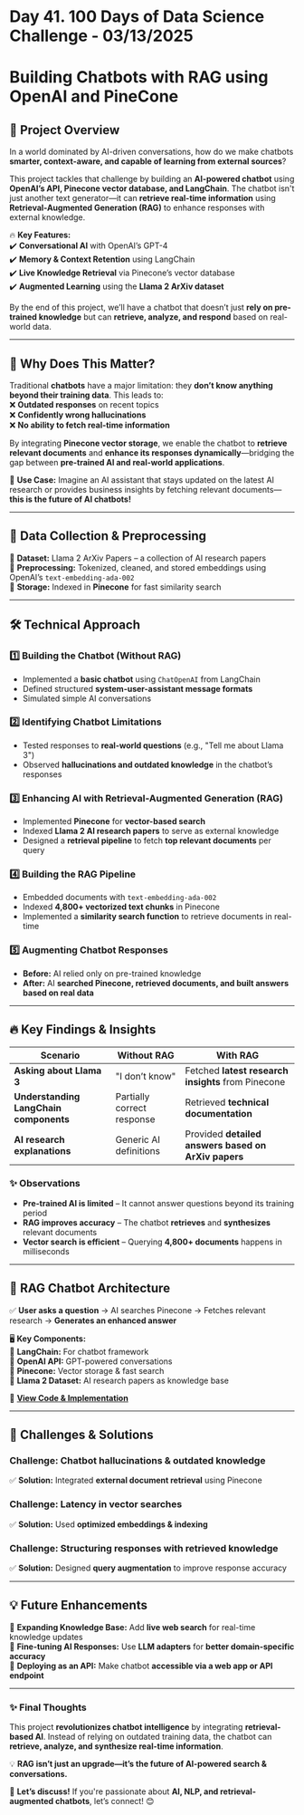 # Day 41. 100 Days of Data Science Challenge - 03/13/2025

# Building Chatbots with RAG using OpenAI and PineCone

## 🌟 Project Overview  

In a world dominated by AI-driven conversations, how do we make chatbots **smarter, context-aware, and capable of learning from external sources**?  

This project tackles that challenge by building an **AI-powered chatbot** using **OpenAI’s API, Pinecone vector database, and LangChain**. The chatbot isn't just another text generator—it can **retrieve real-time information** using **Retrieval-Augmented Generation (RAG)** to enhance responses with external knowledge.  

🔥 **Key Features:**  
✔️ **Conversational AI** with OpenAI’s GPT-4  
✔️ **Memory & Context Retention** using LangChain  
✔️ **Live Knowledge Retrieval** via Pinecone’s vector database  
✔️ **Augmented Learning** using the **Llama 2 ArXiv dataset**  

By the end of this project, we’ll have a chatbot that doesn’t just **rely on pre-trained knowledge** but can **retrieve, analyze, and respond** based on real-world data.  

---

## 🎯 Why Does This Matter?  

Traditional **chatbots** have a major limitation: they **don’t know anything beyond their training data**. This leads to:  
❌ **Outdated responses** on recent topics  
❌ **Confidently wrong hallucinations**  
❌ **No ability to fetch real-time information**  

By integrating **Pinecone vector storage**, we enable the chatbot to **retrieve relevant documents** and **enhance its responses dynamically**—bridging the gap between **pre-trained AI and real-world applications**.  

🚀 **Use Case:** Imagine an AI assistant that stays updated on the latest AI research or provides business insights by fetching relevant documents—**this is the future of AI chatbots!**  

---

## 📂 Data Collection & Preprocessing  

🔹 **Dataset:** Llama 2 ArXiv Papers – a collection of AI research papers  
🔹 **Preprocessing:** Tokenized, cleaned, and stored embeddings using OpenAI’s `text-embedding-ada-002`  
🔹 **Storage:** Indexed in **Pinecone** for fast similarity search  

---

## 🛠 Technical Approach  

### 1️⃣ **Building the Chatbot (Without RAG)**  
- Implemented a **basic chatbot** using `ChatOpenAI` from LangChain  
- Defined structured **system-user-assistant message formats**  
- Simulated simple AI conversations  

### 2️⃣ **Identifying Chatbot Limitations**  
- Tested responses to **real-world questions** (e.g., "Tell me about Llama 3")  
- Observed **hallucinations and outdated knowledge** in the chatbot’s responses  

### 3️⃣ **Enhancing AI with Retrieval-Augmented Generation (RAG)**  
- Implemented **Pinecone** for **vector-based search**  
- Indexed **Llama 2 AI research papers** to serve as external knowledge  
- Designed a **retrieval pipeline** to fetch **top relevant documents** per query  

### 4️⃣ **Building the RAG Pipeline**  
- Embedded documents with `text-embedding-ada-002`  
- Indexed **4,800+ vectorized text chunks** in Pinecone  
- Implemented a **similarity search function** to retrieve documents in real-time  

### 5️⃣ **Augmenting Chatbot Responses**  
- **Before:** AI relied only on pre-trained knowledge  
- **After:** AI **searched Pinecone, retrieved documents, and built answers based on real data**  

---

## 🔥 Key Findings & Insights  

| **Scenario**                            | **Without RAG**              | **With RAG**                     |  
|-----------------------------------------|-----------------------------|---------------------------------|  
| **Asking about Llama 3**                 | "I don’t know"                | Fetched **latest research insights** from Pinecone  |  
| **Understanding LangChain components**   | Partially correct response   | Retrieved **technical documentation** |  
| **AI research explanations**             | Generic AI definitions       | Provided **detailed answers based on ArXiv papers** |  

### ✨ Observations  

- **Pre-trained AI is limited** – It cannot answer questions beyond its training period  
- **RAG improves accuracy** – The chatbot **retrieves** and **synthesizes** relevant documents  
- **Vector search is efficient** – Querying **4,800+ documents** happens in milliseconds  

---

## 🎨 RAG Chatbot Architecture  

✅ **User asks a question** → AI searches Pinecone → Fetches relevant research → **Generates an enhanced answer**  

🖥 **Key Components:**  
🔹 **LangChain:** For chatbot framework  
🔹 **OpenAI API:** GPT-powered conversations  
🔹 **Pinecone:** Vector storage & fast search  
🔹 **Llama 2 Dataset:** AI research papers as knowledge base  

🚀 **[View Code & Implementation](https://github.com/vatsalparikh07/100-days-of-data-science-challenge/blob/main/Dayy%2041.%20Building%20Chatbots%20with%20RAG%20using%20OpenAI%20and%20PineCone/solution.ipynb)**  

---

## 🚧 Challenges & Solutions  

### Challenge: **Chatbot hallucinations & outdated knowledge**  
✅ **Solution:** Integrated **external document retrieval** using Pinecone  

### Challenge: **Latency in vector searches**  
✅ **Solution:** Used **optimized embeddings & indexing**  

### Challenge: **Structuring responses with retrieved knowledge**  
✅ **Solution:** Designed **query augmentation** to improve response accuracy  

---

## 💡 Future Enhancements  

🔹 **Expanding Knowledge Base:** Add **live web search** for real-time knowledge updates  
🔹 **Fine-tuning AI Responses:** Use **LLM adapters** for **better domain-specific accuracy**  
🔹 **Deploying as an API:** Make chatbot **accessible via a web app or API endpoint**  

---

### ✨ Final Thoughts  

This project **revolutionizes chatbot intelligence** by integrating **retrieval-based AI**. Instead of relying on outdated training data, the chatbot can **retrieve, analyze, and synthesize real-time information**.  

💡 **RAG isn’t just an upgrade—it’s the future of AI-powered search & conversations.**  

📢 **Let’s discuss!** If you're passionate about **AI, NLP, and retrieval-augmented chatbots**, let’s connect! 😊  
